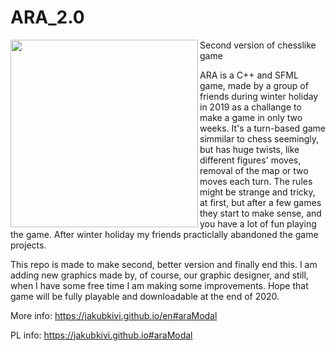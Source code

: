 # ARA_2.0

<img align="left" width="300" height="300" src="https://jakubkivi.github.io/assets/img/portfolio/ara/1.png">

Second version of chesslike game

ARA is a C++ and SFML game, made by a group of friends during winter holiday in 2019 as a challange to make a game in only two weeks. It's a turn-based game simmilar to chess seemingly, but has huge twists, like different figures' moves, removal of the map or two moves each turn. The rules might be strange and tricky, at first, but after a few games they start to make sense, and you have a lot of fun playing the game. After winter holiday my friends practiclally abandoned the game projects.

This repo is made to make second, better version and finally end this. I am adding new graphics made by, of course, our graphic designer, and still, when I have some free time I am making some improvements. Hope that game will be fully playable and downloadable at the end of 2020.

More info: https://jakubkivi.github.io/en#araModal

PL info: https://jakubkivi.github.io#araModal
